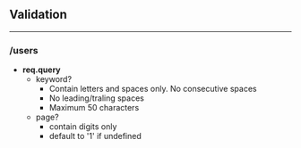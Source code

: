 ## Validation
------

### /users

- **req.query**
  - keyword?
    - Contain letters and spaces only. No consecutive spaces
    - No leading/traling spaces
    - Maximum 50 characters
  - page?
    - contain digits only
    - default to '1' if undefined

###
